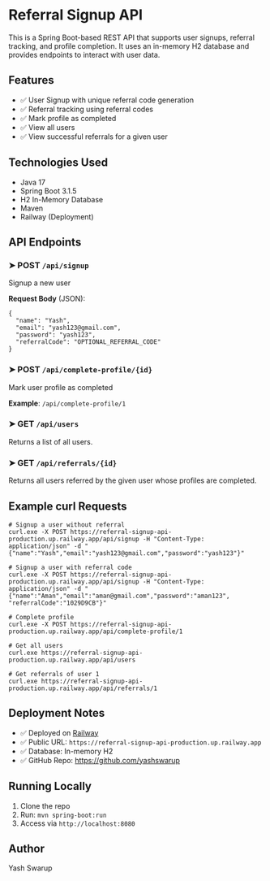 # Referral Signup API

This is a Spring Boot-based REST API that supports user signups, referral tracking, and profile completion. It uses an in-memory H2 database and provides endpoints to interact with user data.

## Features

- ✅ User Signup with unique referral code generation
- ✅ Referral tracking using referral codes
- ✅ Mark profile as completed
- ✅ View all users
- ✅ View successful referrals for a given user

## Technologies Used

- Java 17
- Spring Boot 3.1.5
- H2 In-Memory Database
- Maven
- Railway (Deployment)

## API Endpoints

### ➤ POST `/api/signup`
Signup a new user

**Request Body** (JSON):
```
{
  "name": "Yash",
  "email": "yash123@gmail.com",
  "password": "yash123",
  "referralCode": "OPTIONAL_REFERRAL_CODE"
}
```

### ➤ POST `/api/complete-profile/{id}`
Mark user profile as completed

**Example**: `/api/complete-profile/1`

### ➤ GET `/api/users`
Returns a list of all users.

### ➤ GET `/api/referrals/{id}`
Returns all users referred by the given user whose profiles are completed.

## Example curl Requests

```
# Signup a user without referral
curl.exe -X POST https://referral-signup-api-production.up.railway.app/api/signup -H "Content-Type: application/json" -d "{"name":"Yash","email":"yash123@gmail.com","password":"yash123"}"

# Signup a user with referral code
curl.exe -X POST https://referral-signup-api-production.up.railway.app/api/signup -H "Content-Type: application/json" -d "{"name":"Aman","email":"aman@gmail.com","password":"aman123", "referralCode":"1029D9CB"}"

# Complete profile
curl.exe -X POST https://referral-signup-api-production.up.railway.app/api/complete-profile/1

# Get all users
curl.exe https://referral-signup-api-production.up.railway.app/api/users

# Get referrals of user 1
curl.exe https://referral-signup-api-production.up.railway.app/api/referrals/1
```

## Deployment Notes

- ✅ Deployed on [Railway](https://railway.app)
- ✅ Public URL: `https://referral-signup-api-production.up.railway.app`
- ✅ Database: In-memory H2
- ✅ GitHub Repo: https://github.com/yashswarup

## Running Locally

1. Clone the repo
2. Run: `mvn spring-boot:run`
3. Access via `http://localhost:8080`

## Author

Yash Swarup
